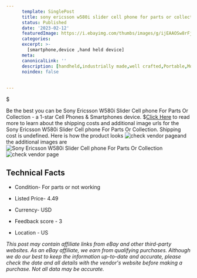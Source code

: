 ```yaml
---
      template: SinglePost
      title: sony ericsson w580i slider cell phone for parts or collection
      status: Published
      date: '2023-02-12'
      featuredImage: https://i.ebayimg.com/thumbs/images/g/ijEAAOSw8rFj2DND/s-l225.jpg
      categories: 
      excerpt: >-
        [smartphone,device ,hand held device]
      meta:
      canonicalLink: ''
      description: [handheld,industrially made,well crafted,Portable,Mobile,Compact,Convenient,Lightweight,Maneuverable,Man-portable,Miniature,Carriable,Hand-held,Light,Holdable,Transportable,Mobile device,Pocket-sized,On-the-go,Wireless,Cordless,Compact size,Convenient size, smartphone,device ,hand held device]
      noindex: false
      
        
---
```

$

Be the best you can be Sony Ericsson W580i Slider Cell phone For Parts Or Collection - a 1-star Cell Phones & Smartphones device.
$[Click Here](https://www.ebay.com/itm/354552136886?hash=item528cf444b6%3Ag%3AijEAAOSw8rFj2DND&mkevt=1&mkcid=1&mkrid=711-53200-19255-0&campid=%253CePNCampaignId%253E&customid=%253CreferenceId%253E&toolid=10049) to read more to learn about the shipping costs and additional image urls for the Sony Ericsson W580i Slider Cell phone For Parts Or Collection. Shipping cost is undefined. Here is how the product looks ![check vendor page](https://i.ebayimg.com/thumbs/images/g/ijEAAOSw8rFj2DND/s-l225.jpg)and the additional images are![Sony Ericsson W580i Slider Cell phone For Parts Or Collection](https://i.ebayimg.com/images/g/ijEAAOSw8rFj2DND/s-l1600.jpg)![check vendor page](https://origin-galleryplus.ebayimg.com/ws/web/354552136886_2_0_1/225x225.jpg,https://origin-galleryplus.ebayimg.com/ws/web/354552136886_3_0_1/225x225.jpg,https://origin-galleryplus.ebayimg.com/ws/web/354552136886_4_0_1/225x225.jpg,https://origin-galleryplus.ebayimg.com/ws/web/354552136886_5_0_1/225x225.jpg,https://origin-galleryplus.ebayimg.com/ws/web/354552136886_6_0_1/225x225.jpg,https://origin-galleryplus.ebayimg.com/ws/web/354552136886_7_0_1/225x225.jpg)



 ## Technical Facts 



     
      

 - Condition- For parts or not working 


      

 - Listed Price- 4.49 


      

 - Currency- USD 


      

 - Feedback score - 3 


      

 - Location - US 


      
      

 *_This post may contain affiliate links from eBay and other third-party websites. As an eBay affiliate, we earn from qualifying purchases. Although we do our best to keep the information up-to-date and accurate, please check the date and all details with the vendor's website before making a purchase. Not all data may be accurate._*






